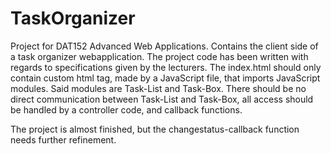 # TaskOrganizer

Project for DAT152 Advanced Web Applications.
Contains the client side of a task organizer webapplication. The project code has been written with regards to specifications given by the lecturers.
The index.html should only contain custom html tag, made by a JavaScript file, that imports JavaScript modules. Said modules are Task-List and Task-Box.
There should be no direct communication between Task-List and Task-Box, all access should be handled by a controller code, and callback functions.

The project is almost finished, but the changestatus-callback function needs further refinement.
